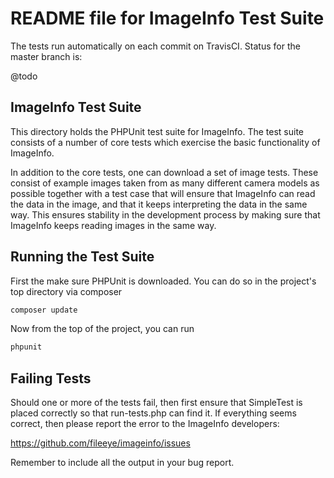 # README file for ImageInfo Test Suite

The tests run automatically on each commit on TravisCI. Status for the
master branch is:

@todo

## ImageInfo Test Suite

This directory holds the PHPUnit test suite for ImageInfo. The test
suite consists of a number of core tests which exercise the basic
functionality of ImageInfo.

In addition to the core tests, one can download a set of image tests.
These consist of example images taken from as many different camera
models as possible together with a test case that will ensure that ImageInfo
can read the data in the image, and that it keeps interpreting the
data in the same way.  This ensures stability in the development
process by making sure that ImageInfo keeps reading images in the same way.


## Running the Test Suite

First the make sure PHPUnit is downloaded. You can do so in
the project's top directory via composer

```bash
composer update
```

Now from the top of the project, you can run

```bash
phpunit
```

## Failing Tests

Should one or more of the tests fail, then first ensure that
SimpleTest is placed correctly so that run-tests.php can find it. If
everything seems correct, then please report the error to the ImageInfo
developers:

  https://github.com/fileeye/imageinfo/issues

Remember to include all the output in your bug report.
